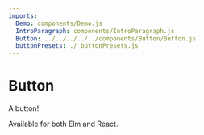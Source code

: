 ```yaml
---
imports:
  Demo: components/Demo.js
  IntroParagraph: components/IntroParagraph.js
  Button: ../../../../../components/Button/Button.js
  buttonPresets: ./_buttonPresets.js
---
```


# Button

<IntroParagraph>

A button!

Available for both Elm and React.

</IntroParagraph>

<Demo component={Button} presets={buttonPresets} />
